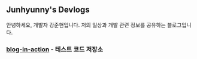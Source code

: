 
## Junhyunny's Devlogs

안녕하세요, 개발자 강준현입니다. 저의 일상과 개발 관련 정보를 공유하는 블로그입니다. 

### [blog-in-action][blog-in-action-repository] - 테스트 코드 저장소

[blog-in-action-repository]: https://github.com/Junhyunny/blog-in-action

